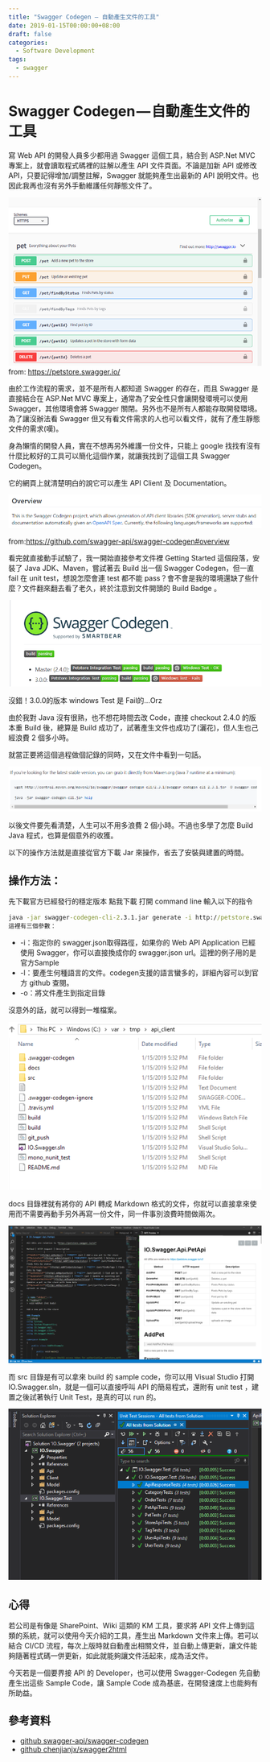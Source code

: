 ```yaml
---
title: "Swagger Codegen — 自動產生文件的工具"
date: 2019-01-15T00:00:00+08:00
draft: false
categories:
  - Software Development
tags:
  - swagger
---
```

# Swagger Codegen — 自動產生文件的工具

寫 Web API 的開發人員多少都用過 Swagger 這個工具，結合到 ASP.Net MVC 專案上，就會讀取程式碼裡的註解以產生 API 文件頁面。不論是加新 API 或修改 API，只要記得增加/調整註解，Swagger 就能夠產生出最新的 API 說明文件。也因此我再也沒有另外手動維護任何靜態文件了。

![Swagger UI](Images/1_YOhEMdhy5oy9YErsbbom8g.png)
from: https://petstore.swagger.io/

由於工作流程的需求，並不是所有人都知道 Swagger 的存在，而且 Swagger 是直接結合在 ASP.Net MVC 專案上，通常為了安全性只會讓開發環境可以使用 Swagger，其他環境會將 Swagger 關閉。另外也不是所有人都能存取開發環境。為了讓沒辦法看 Swagger 但又有看文件需求的人也可以看文件，就有了產生靜態文件的需求(嘆)。

身為懶惰的開發人員，實在不想再另外維護一份文件，只能上 google 找找有沒有什麼比較好的工具可以簡化這個作業，就讓我找到了這個工具 Swagger Codegen。

它的網頁上就清楚明白的說它可以產生 API Client 及 Documentation。

![swagger codegen](Images/1__zx4G8GVJi-R7q2TzMze0g.png)

from:https://github.com/swagger-api/swagger-codegen#overview

看完就直接動手試驗了，我一開始直接參考文件裡 Getting Started 這個段落，安裝了 Java JDK、Maven，嘗試著去 Build 出一個 Swagger Codegen，但一直 fail 在 unit test，想說怎麼會連 test 都不能 pass？會不會是我的環境還缺了些什麼？文件翻來翻去看了老久，終於注意到文件開頭的 Build Badge 。

![swagger build badge](Images/1_hthuoQcpC-9rQqM5ILP4RA.png)

沒錯！3.0.0的版本 windows Test 是 Fail的…Orz

由於我對 Java 沒有很熟，也不想花時間去改 Code，直接 checkout 2.4.0 的版本重 Build 後，總算是 Build 成功了，試著產生文件也成功了(灑花)，但人生也己經浪費 2 個多小時。

就當正要將這個過程做個記錄的同時，又在文件中看到一句話。

![原來我可以不用花時間 Build 的啊](Images/1_vUBVQzFrnyUHAFPIOLKaAA.png "原來我可以不用花時間 Build 的啊~~")


以後文件要先看清楚，人生可以不用多浪費 2 個小時。不過也多學了怎麼 Build Java 程式，也算是個意外的收獲。

以下的操作方法就是直接從官方下載 Jar 來操作，省去了安裝與建置的時間。

## 操作方法：

先下載官方已經發行的穩定版本 點我下載
打開 command line 輸入以下的指令

```cmd
java -jar swagger-codegen-cli-2.3.1.jar generate -i http://petstore.swagger.io/v2/swagger.json -l csharp -o /var/tmp/api_client
這裡有三個參數：
```

- -i：指定你的 swagger.json取得路徑，如果你的 Web API Application 已經使用 Swagger，你可以直接換成你的 swagger.json url。這裡的例子用的是官方Sample
- -l：要產生何種語言的文件。codegen支援的語言蠻多的，詳細內容可以到官方 github 查閱。
- -o：將文件產生到指定目錄

沒意外的話，就可以得到一堆檔案。

![產生出來的檔案](Images/1_MJ972f2CexkrMwo6eICbMA.png)

docs 目錄裡就有將你的 API 轉成 Markdown 格式的文件，你就可以直接拿來使用而不需要再動手另外再寫一份文件，同一件事別浪費時間做兩次。

![Markdown 文件長這個樣子](Images/1_h4AhIc5FZE75qX2EMo2Fyw.png "Markdown 文件長這個樣子")

而 src 目錄是有可以拿來 build 的 sample code，你可以用 Visual Studio 打開 IO.Swagger.sln，就是一個可以直接呼叫 API 的簡易程式，還附有 unit test ，建置之後試著執行 Unit Test，是真的可以 run 的。

![佛心附有 Unit Test](Images/1_kRUbkP5XEtVTrHEkpC9ciA.png "佛心附有 Unit Test")

## 心得

若公司是有像是 SharePoint、Wiki 這類的 KM 工具，要求將 API 文件上傳到這類的系統，就可以使用今天介紹的工具，產生出 Markdown 文件來上傳。若可以結合 CI/CD 流程，每次上版時就自動產出相關文件，並自動上傳更新，讓文件能夠隨著程式碼一併更新，如此就能夠讓文件活起來，成為活文件。

今天若是一個要界接 API 的 Developer，也可以使用 Swagger-Codegen 先自動產生出這些 Sample Code，讓 Sample Code 成為基底，在開發速度上也能夠有所助益。

## 參考資料

- [github swagger-api/swagger-codegen](https://github.com/swagger-api/swagger-codegen)
- [github chenjianjx/swagger2html](https://github.com/chenjianjx/swagger2html)
